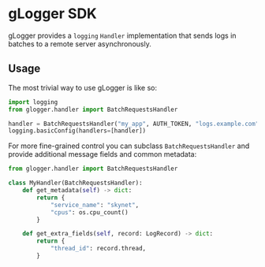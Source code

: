 # gLogger SDK

gLogger provides a `logging` `Handler` implementation that sends logs in batches to a remote server
asynchronously.

## Usage

The most trivial way to use gLogger is like so: 

```python
import logging
from glogger.handler import BatchRequestsHandler

handler = BatchRequestsHandler("my_app", AUTH_TOKEN, "logs.example.com")
logging.basicConfig(handlers=[handler])
```

For more fine-grained control you can subclass `BatchRequestsHandler` and provide additional
message fields and common metadata:

```python
from glogger.handler import BatchRequestsHandler

class MyHandler(BatchRequestsHandler):
    def get_metadata(self) -> dict:
        return {
            "service_name": "skynet",
            "cpus": os.cpu_count()
        }

    def get_extra_fields(self, record: LogRecord) -> dict:
        return {
            "thread_id": record.thread,
        }
```
